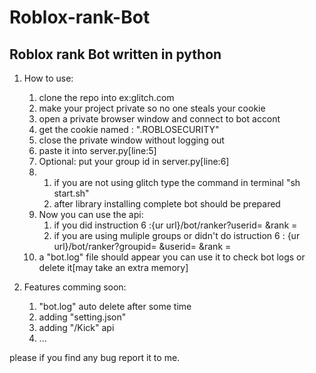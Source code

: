 # Roblox-rank-Bot
## Roblox rank Bot written in python

1. How to use:
	1. clone the repo into ex:glitch.com
	2. make your project private so no one steals your cookie
	3. open a private browser window and connect to bot accont
	4. get the cookie named : ".ROBLOSECURITY"
	5. close the private window without logging out
	6. paste it into server.py[line:5]
	7. Optional: put your group id in server.py[line:6]
	8.
		1. if you are not using glitch type the command in terminal "sh start.sh"
		2. after library installing  complete bot should be prepared
	9. Now you can use the api:
		1. if you did instruction 6 :{ur url}/bot/ranker?userid= &rank = 
		2. if you are using muliple groups or didn't do istruction 6 : {ur url}/bot/ranker?groupid= &userid= &rank = 
	10. a "bot.log" file should appear you can use it to check bot logs or delete it[may take an extra memory]

2. Features comming soon:
	1. "bot.log" auto delete after some time 
	2. adding "setting.json"
	3. adding "/Kick" api
	4. ...

please if you find any bug report it to me.
